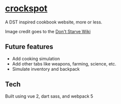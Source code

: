 # [crockspot](https://crockspot.netlify.app/items/honey)

A DST inspired cookbook website, more or less.

Image credit goes to the [Don't Starve Wiki](https://dontstarve.fandom.com/wiki/Don%27t_Starve_Together)

## Future features
- Add cooking simulation
- Add other tabs like weapons, farming, science, etc.
- Simulate inventory and backpack

## Tech
Built using vue 2, dart sass, and webpack 5
